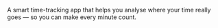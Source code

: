 A smart time-tracking app that helps you analyse where your time really goes — so you can make every minute count.
